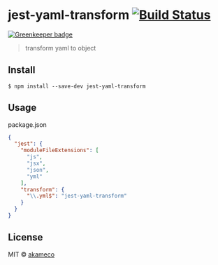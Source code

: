 # jest-yaml-transform [![Build Status](https://travis-ci.org/akameco/jest-yaml-transform.svg?branch=master)](https://travis-ci.org/akameco/jest-yaml-transform)

[![Greenkeeper badge](https://badges.greenkeeper.io/akameco/jest-yaml-transform.svg)](https://greenkeeper.io/)

> transform yaml to object


## Install

```
$ npm install --save-dev jest-yaml-transform
```

## Usage

package.json

```json
{
  "jest": {
    "moduleFileExtensions": [
      "js",
      "jsx",
      "json",
      "yml"
    ],
    "transform": {
      "\\.yml$": "jest-yaml-transform"
    }
  }
}
```

## License

MIT © [akameco](http://akameco.github.io)
